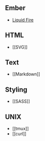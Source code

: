 ## Ember

* [Liquid Fire](Liquid-Fire)

## HTML

* [[SVG]]

## Text

* [[Markdown]]

## Styling

* [[SASS]]

## UNIX

* [[tmux]]
* [[curl]]
